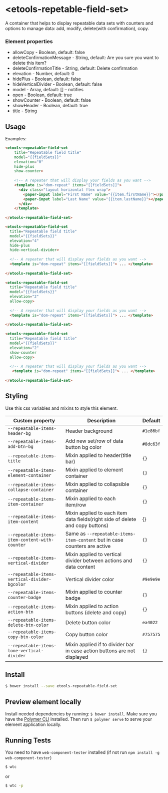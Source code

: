 # \<etools-repetable-field-set\>

A container that helps to display repeatable data sets with counters and options to manage data: add, modify, delete(with confirmation), copy.

### Element properties

* allowCopy - Boolean, default: false
* deleteConfirmationMessage - String, default: Are you sure you want to delete this item?
* deleteConfirmationTitle - String, default: Delete confirmation
* elevation - Number, default: 0
* hidePlus - Boolean, default: false
* hideVerticalDivider - Boolean, default: false
* model - Array, default: [] – notifies
* open - Boolean, default: true
* showCounter - Boolean, default: false
* showHeader - Boolean, default: true
* title - String

## Usage

Examples: 

```html
<etools-repeatable-field-set 
    title="Repeatable field title" 
    model="{{fieldSets}}" 
    elevation="0" 
    hide-plus
    show-counter>
    
    <!-- A repeater that will display your fields as you want -->
    <template is="dom-repeat" items="[[fieldSets]]">
      <div class="layout horizontal flex wrap">
        <paper-input label="First Name" value="{{item.firstName}}"></paper-input>
        <paper-input label="Last Name" value="{{item.lastName}}"></paper-input>
      </div>
    </template>
    
</etools-repeatable-field-set>

<etools-repeatable-field-set 
  title="Repeatable field title" 
  model="{{fieldSets}}" 
  elevation="4" 
  hide-plus 
  hide-vertical-divider>
  
  <!-- A repeater that will display your fields as you want -->
  <template is="dom-repeat" items="[[fieldSets]]"> ... </template>
  
</etools-repeatable-field-set>
  
<etools-repeatable-field-set 
  title="Repeatable field title" 
  model="{{fieldSets}}" 
  elevation="2" 
  allow-copy>
  
  <!-- A repeater that will display your fields as you want -->
  <template is="dom-repeat" items="[[fieldSets]]"> ... </template>
    
</etools-repeatable-field-set>
  
<etools-repeatable-field-set 
  title="Repeatable field title" 
  model="{{fieldSets}}" 
  elevation="2" 
  show-counter
  allow-copy>
  
  <!-- A repeater that will display your fields as you want -->
   <template is="dom-repeat" items="[[fieldSets]]"> ... </template>
    
</etools-repeatable-field-set>
``` 

## Styling

Use this css variables and mixins to style this element.

Custom property | Description | Default
----------------|-------------|----------
`--repeatable-items-header-bg` | Header background | `#1e86bf`
`--repeatable-items-add-btn-bg` | Add new set/row of data button bg color | `#8dc63f`
`--repeatable-items-title` | Mixin applied to header(title bar) | `{}`
`--repeatable-items-element-container` | Mixin applied to element container | `{}`
`--repeatable-items-collapse-container` | Mixin applied to collapsible container | `{}`
`--repeatable-items-item-container` | Mixin applied to each item/row | `{}`
`--repeatable-items-item-content` | Mixin applied to each item data fields(right side of delete and copy buttons) | {}
`--repeatable-items-item-content-with-counter` | Same as `--repeatable-items-item-content` but in case counters are active | `{}`
`--repeatable-items-vertical-divider` | Mixin applied to vertical divider between actions and data content | `{}`
`--repeatable-items-vertical-divider-bgcolor` | Vertical divider color | `#9e9e9e`
`--repeatable-items-counter-badge` | Mixin applied to counter badge | `{}`
`--repeatable-items-action-btn` | Mixin applied to action buttons (delete and copy) | `{}`
`--repeatable-items-delete-btn-color` | Delete button color | `ea4022`
`--repeatable-items-copy-btn-color` | Copy button color | `#757575`
`--repeatable-items-lone-vertical-divider` | Mixin applied if to divider bar in case action buttons are not displayed | `{}`


## Install

```bash
$ bower install --save etools-repeatable-field-set
```

## Preview element locally

Install needed dependencies by running: `$ bower install`.
Make sure you have the [Polymer CLI](https://www.npmjs.com/package/polymer-cli) installed. Then run `$ polymer serve` to serve your element application locally.

## Running Tests

You need to have `web-component-tester` installed (if not run `npm install -g web-component-tester`)
```bash
$ wtc
```
or 
```bash
$ wtc -p
```